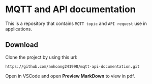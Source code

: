 # MQTT and API documentation

This is a repository that contains `MQTT topic` and `API request` use in applications.

## Download

Clone the project by using this url:

```
https://github.com/anhoang241998/mqtt-api-documentation.git
```

Open in VSCode and open **Preview MarkDown** to view in pdf.
